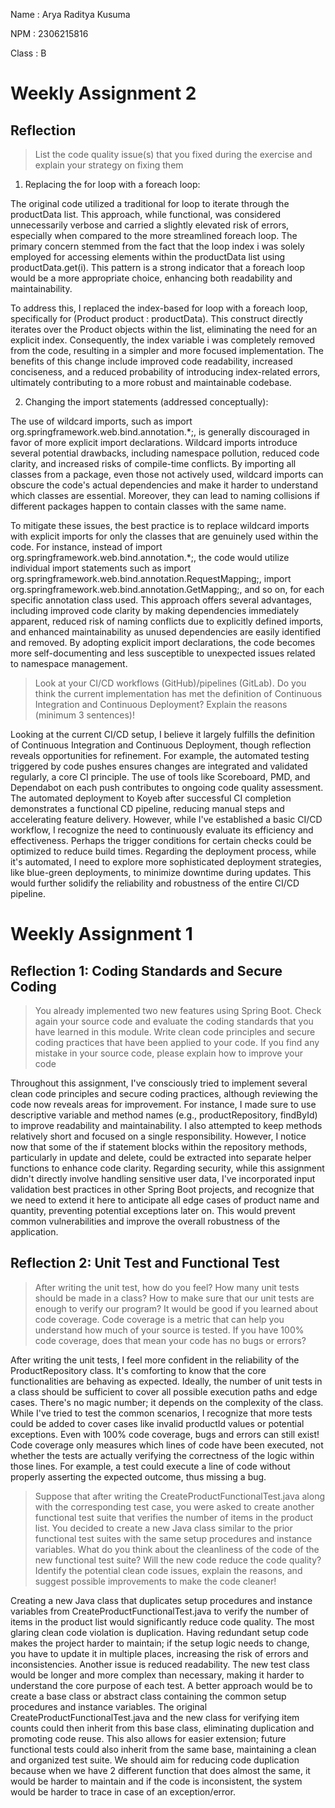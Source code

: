 Name    : Arya Raditya Kusuma

NPM     : 2306215816

Class    : B

# Weekly Assignment 2
## Reflection
> List the code quality issue(s) that you fixed during the exercise and explain your strategy on fixing them

1. Replacing the for loop with a foreach loop:

The original code utilized a traditional for loop to iterate through the productData list. This approach, while functional, was considered unnecessarily verbose and carried a slightly elevated risk of errors, especially when compared to the more streamlined foreach loop. The primary concern stemmed from the fact that the loop index i was solely employed for accessing elements within the productData list using productData.get(i). This pattern is a strong indicator that a foreach loop would be a more appropriate choice, enhancing both readability and maintainability.

To address this, I replaced the index-based for loop with a foreach loop, specifically for (Product product : productData). This construct directly iterates over the Product objects within the list, eliminating the need for an explicit index. Consequently, the index variable i was completely removed from the code, resulting in a simpler and more focused implementation. The benefits of this change include improved code readability, increased conciseness, and a reduced probability of introducing index-related errors, ultimately contributing to a more robust and maintainable codebase.

2. Changing the import statements (addressed conceptually):

The use of wildcard imports, such as import org.springframework.web.bind.annotation.*;, is generally discouraged in favor of more explicit import declarations. Wildcard imports introduce several potential drawbacks, including namespace pollution, reduced code clarity, and increased risks of compile-time conflicts. By importing all classes from a package, even those not actively used, wildcard imports can obscure the code's actual dependencies and make it harder to understand which classes are essential. Moreover, they can lead to naming collisions if different packages happen to contain classes with the same name.

To mitigate these issues, the best practice is to replace wildcard imports with explicit imports for only the classes that are genuinely used within the code. For instance, instead of import org.springframework.web.bind.annotation.*;, the code would utilize individual import statements such as import org.springframework.web.bind.annotation.RequestMapping;, import org.springframework.web.bind.annotation.GetMapping;, and so on, for each specific annotation class used. This approach offers several advantages, including improved code clarity by making dependencies immediately apparent, reduced risk of naming conflicts due to explicitly defined imports, and enhanced maintainability as unused dependencies are easily identified and removed. By adopting explicit import declarations, the code becomes more self-documenting and less susceptible to unexpected issues related to namespace management.

> Look at your CI/CD workflows (GitHub)/pipelines (GitLab). Do you think the current implementation has met the definition of Continuous Integration and Continuous Deployment? Explain the reasons (minimum 3 sentences)!

Looking at the current CI/CD setup, I believe it largely fulfills the definition of Continuous Integration and Continuous Deployment, though reflection reveals opportunities for refinement. For example, the automated testing triggered by code pushes ensures changes are integrated and validated regularly, a core CI principle. The use of tools like Scoreboard, PMD, and Dependabot on each push contributes to ongoing code quality assessment. The automated deployment to Koyeb after successful CI completion demonstrates a functional CD pipeline, reducing manual steps and accelerating feature delivery. However, while I've established a basic CI/CD workflow, I recognize the need to continuously evaluate its efficiency and effectiveness. Perhaps the trigger conditions for certain checks could be optimized to reduce build times. Regarding the deployment process, while it's automated, I need to explore more sophisticated deployment strategies, like blue-green deployments, to minimize downtime during updates. This would further solidify the reliability and robustness of the entire CI/CD pipeline.


# Weekly Assignment 1
## Reflection 1: Coding Standards and Secure Coding
> You already implemented two new features using Spring Boot. Check again your source code and evaluate the coding standards that you have learned in this module. Write clean code principles and secure coding practices that have been applied to your code.  If you find any mistake in your source code, please explain how to improve your code

Throughout this assignment, I've consciously tried to implement several clean code principles and secure coding practices, although reviewing the code now reveals areas for improvement. For instance, I made sure to use descriptive variable and method names (e.g., productRepository, findById) to improve readability and maintainability. I also attempted to keep methods relatively short and focused on a single responsibility. However, I notice now that some of the if statement blocks within the repository methods, particularly in update and delete, could be extracted into separate helper functions to enhance code clarity. Regarding security, while this assignment didn't directly involve handling sensitive user data, I've incorporated input validation best practices in other Spring Boot projects, and recognize that we need to extend it here to anticipate all edge cases of product name and quantity, preventing potential exceptions later on. This would prevent common vulnerabilities and improve the overall robustness of the application. 

## Reflection 2: Unit Test and Functional Test
> After writing the unit test, how do you feel? How many unit tests should be made in a class? How to make sure that our unit tests are enough to verify our program? It would be good if you learned about code coverage. Code coverage is a metric that can help you understand how much of your source is tested. If you have 100% code coverage, does that mean your code has no bugs or errors? 

After writing the unit tests, I feel more confident in the reliability of the ProductRepository class. It's comforting to know that the core functionalities are behaving as expected. Ideally, the number of unit tests in a class should be sufficient to cover all possible execution paths and edge cases. There's no magic number; it depends on the complexity of the class. While I've tried to test the common scenarios, I recognize that more tests could be added to cover cases like invalid productId values or potential exceptions. Even with 100% code coverage, bugs and errors can still exist! Code coverage only measures which lines of code have been executed, not whether the tests are actually verifying the correctness of the logic within those lines. For example, a test could execute a line of code without properly asserting the expected outcome, thus missing a bug.

> Suppose that after writing the CreateProductFunctionalTest.java along with the corresponding test case, you were asked to create another functional test suite that verifies the number of items in the product list. You decided to create a new Java class similar to the prior functional test suites with the same setup procedures and instance variables. What do you think about the cleanliness of the code of the new functional test suite? Will the new code reduce the code quality? Identify the potential clean code issues, explain the reasons, and suggest possible improvements to make the code cleaner!

Creating a new Java class that duplicates setup procedures and instance variables from CreateProductFunctionalTest.java to verify the number of items in the product list would significantly reduce code quality. The most glaring clean code violation is duplication. Having redundant setup code makes the project harder to maintain; if the setup logic needs to change, you have to update it in multiple places, increasing the risk of errors and inconsistencies. Another issue is reduced readability. The new test class would be longer and more complex than necessary, making it harder to understand the core purpose of each test. A better approach would be to create a base class or abstract class containing the common setup procedures and instance variables. The original CreateProductFunctionalTest.java and the new class for verifying item counts could then inherit from this base class, eliminating duplication and promoting code reuse. This also allows for easier extension; future functional tests could also inherit from the same base, maintaining a clean and organized test suite. We should aim for reducing code duplication because when we have 2 different function that does almost the same, it would be harder to maintain and if the code is inconsistent, the system would be harder to trace in case of an exception/error.